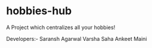 hobbies-hub
===========

A Project which centralizes all your hobbies!

Developers:-
Saransh Agarwal
Varsha Saha
Ankeet Maini
